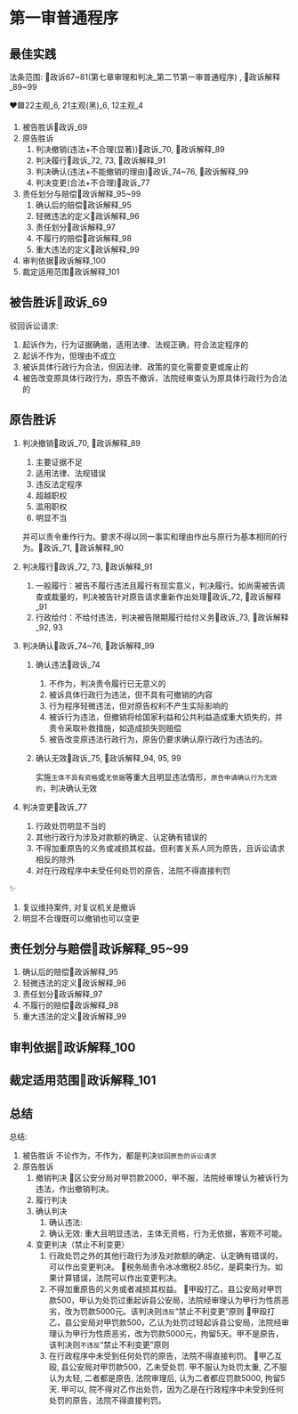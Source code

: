 # 第一审普通程序

## 最佳实践

法条范围: 🚪政诉67~81(第七章审理和判决_第二节第一审普通程序) , 🚪政诉解释_89~99

❤️🟩22主观_6, 21主观(黑)_6, 12主观_4

1. 被告胜诉🚪政诉_69
2. 原告胜诉
    1. 判决撤销(违法+不合理(显著))🚪政诉_70, 🚪政诉解释_89
    2. 判决履行🚪政诉_72, 73, 🚪政诉解释_91
    3. 判决确认(违法+不能撤销的理由)🚪政诉_74~76, 🚪政诉解释_99
    4. 判决变更(合法+不合理)🚪政诉_77
3. 责任划分与赔偿🚪政诉解释_95~99
    1. 确认后的赔偿🚪政诉解释_95
    2. 轻微违法的定义🚪政诉解释_96
    3. 责任划分🚪政诉解释_97
    4. 不履行的赔偿🚪政诉解释_98
    5. 重大违法的定义🚪政诉解释_99
4. 审判依据🚪政诉解释_100
5. 裁定适用范围🚪政诉解释_101



## 被告胜诉🚪政诉_69

驳回诉讼请求:

1. 起诉作为，行为证据确凿，适用法律、法规正确，符合法定程序的
2. 起诉不作为，但理由不成立
3. 被诉具体行政行为合法，但因法律、政策的变化需要变更或废止的
4. 被告改变原具体行政行为，原告不撤诉，法院经审查认为原具体行政行为合法的

## 原告胜诉

1. 判决撤销🚪政诉_70, 🚪政诉解释_89
    
    1. 主要证据不足
    2. 适用法律、法规错误
    3. 违反法定程序
    4. 超越职权
    5. 滥用职权
    6. 明显不当

    并可以责令重作行为。要求不得以同一事实和理由作出与原行为基本相同的行为。🚪政诉_71, 🚪政诉解释_90

2. 判决履行🚪政诉_72, 73, 🚪政诉解释_91

    1. 一般履行：被告不履行违法且履行有现实意义，判决履行。如尚需被告调查或裁量的，判决被告针对原告请求重新作出处理🚪政诉_72, 🚪政诉解释_91
    2. 行政给付：不给付违法，判决被告限期履行给付义务🚪政诉_73, 🚪政诉解释_92, 93

3. 判决确认🚪政诉_74~76, 🚪政诉解释_99

    1. 确认违法🚪政诉_74
        
        1. 不作为，判决责令履行已无意义的
        2. 被诉具体行政行为违法，但不具有可撤销的内容
        3. 行为程序轻微违法，但对原告权利不产生实际影响的
        4. 被诉行为违法，但撤销将给国家利益和公共利益造成重大损失的，并责令采取补救措施，如造成损失则赔偿
        5. 被告改变原违法行政行为，原告仍要求确认原行政行为违法的。

    2. 确认无效🚪政诉_75, 🚪政诉解释_94, 95, 99
        
        实施`主体不具有资格`或`无依据`等重大且明显违法情形，`原告申请确认行为无效的`，判决确认无效

4. 判决变更🚪政诉_77

    1. 行政处罚明显不当的
    2. 其他行政行为涉及对款额的确定、认定确有错误的
    3. 不得加重原告的义务或减损其权益。但利害关系人同为原告，且诉讼请求相反的除外
    4. 对在行政程序中未受任何处罚的原告，法院不得直接判罚
    

✨ 
1. 复议维持案件, 对复议机关是撤诉
2. 明显不合理既可以撤销也可以变更


## 责任划分与赔偿🚪政诉解释_95~99

1. 确认后的赔偿🚪政诉解释_95
2. 轻微违法的定义🚪政诉解释_96
3. 责任划分🚪政诉解释_97
4. 不履行的赔偿🚪政诉解释_98
5. 重大违法的定义🚪政诉解释_99

## 审判依据🚪政诉解释_100
## 裁定适用范围🚪政诉解释_101

## 总结
总结:
1. 被告胜诉
    不论作为，不作为，都是判决`驳回原告的诉讼请求`
2. 原告胜诉
    1. 撤销判决
        🍐区公安分局对甲罚款2000，甲不服，法院经审理认为被诉行为违法，作出撤销判决。
    2. 履行判决
    3. 确认判决
        1. 确认违法: 
        2. 确认无效: 重大且明显违法，主体无资格，行为无依据，客观不可能。
    4. 变更判决（禁止不利变更）
        1. 行政处罚之外的其他行政行为涉及对款额的确定、认定确有错误的，可以作出变更判决。
            🍐税务局责令冰冰缴税2.85亿，是羁束行为。如果计算错误，法院可以作出变更判决。
        2. 不得加重原告的义务或者减损其权益。
            🍐甲殴打乙，县公安局对甲罚款500，甲认为处罚过重起诉县公安局，法院经审理认为甲行为性质恶劣，改为罚款5000元。该判决则`违反`“禁止不利变更”原则
            🍐甲殴打乙，县公安局对甲罚款500，乙认为处罚过轻起诉县公安局，法院经审理认为甲行为性质恶劣，改为罚款5000元，拘留5天。甲不是原告，该判决则`不违反`“禁止不利变更”原则
        3. 在行政程序中未受到任何处罚的原告，法院不得直接判罚。
            🍐甲乙互殴, 县公安局对甲罚款500，乙未受处罚. 甲不服认为处罚太重, 乙不服认为太轻, 二者都是原告, 法院审理后, 认为二者都应罚款5000, 拘留5天. 甲可以, 院不得对乙作出处罚，因为乙是在行政程序中未受到任何处罚的原告，法院不得直接判罚。
